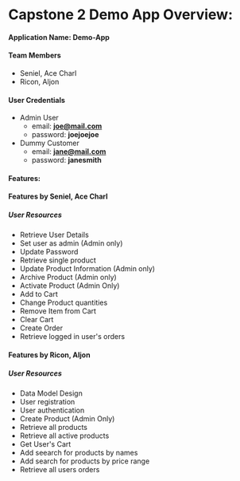 # Capstone 2 Demo App Overview:

#### **Application Name: Demo-App**

#### **Team Members**

- Seniel, Ace Charl
- Ricon, Aljon

#### **User Credentials**

- Admin User
  - email: **joe@mail.com**
  - password: **joejoejoe**
- Dummy Customer
  - email: **jane@mail.com**
  - password: **janesmith**

#### **Features:**

#### Features by Seniel, Ace Charl

##### User Resources
- Retrieve User Details
- Set user as admin (Admin only)
- Update Password
- Retrieve single product
- Update Product Information (Admin only)
- Archive Product (Admin only)
- Activate Product (Admin Only)
- Add to Cart
- Change Product quantities
- Remove Item from Cart
- Clear Cart
- Create Order
- Retrieve logged in user's orders


#### Features by Ricon, Aljon

##### User Resources
- Data Model Design
- User registration
- User authentication
- Create Product (Admin Only)
- Retrieve all products
- Retrieve all active products
- Get User's Cart
- Add seearch for products by names
- Add search for products by price range
- Retrieve all users orders
